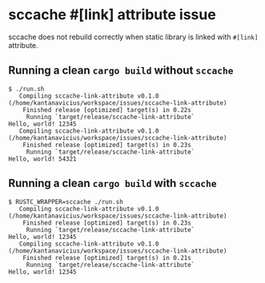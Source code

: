 # sccache #[link] attribute issue

sccache does not rebuild correctly when static library is linked with `#[link]` attribute.

## Running a clean `cargo build` without `sccache`

```
$ ./run.sh
   Compiling sccache-link-attribute v0.1.0 (/home/kantanavicius/workspace/issues/sccache-link-attribute)
    Finished release [optimized] target(s) in 0.22s
     Running `target/release/sccache-link-attribute`
Hello, world! 12345
   Compiling sccache-link-attribute v0.1.0 (/home/kantanavicius/workspace/issues/sccache-link-attribute)
    Finished release [optimized] target(s) in 0.23s
     Running `target/release/sccache-link-attribute`
Hello, world! 54321
```

## Running a clean `cargo build` with `sccache`

```
$ RUSTC_WRAPPER=sccache ./run.sh
   Compiling sccache-link-attribute v0.1.0 (/home/kantanavicius/workspace/issues/sccache-link-attribute)
    Finished release [optimized] target(s) in 0.23s
     Running `target/release/sccache-link-attribute`
Hello, world! 12345
   Compiling sccache-link-attribute v0.1.0 (/home/kantanavicius/workspace/issues/sccache-link-attribute)
    Finished release [optimized] target(s) in 0.21s
     Running `target/release/sccache-link-attribute`
Hello, world! 12345
```
